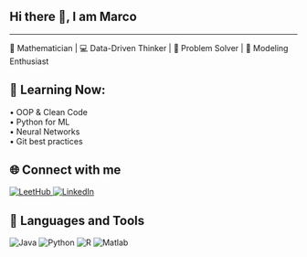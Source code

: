 ## Hi there 👋, I am Marco  
---  
<span style="font-size:14px">🧠 Mathematician | 💻 Data-Driven Thinker | 🎯 Problem Solver | 🚀 Modeling Enthusiast


## 🌱 Learning Now:  
• OOP & Clean Code  
• Python for ML  
• Neural Networks  
• Git best practices  

## 🌐 Connect with me

<p>
  <a href="[https://github.com/MarcoDev/LeetHub" target="_blank](https://leetcode.com/u/jLRvHjTPfO/)">
    <img src="https://img.shields.io/badge/LeetHub-FFA116?style=for-the-badge&logo=leetcode&logoColor=white" alt="LeetHub" />
  </a>
  <a href="[https://www.linkedin.com/in/tuo-nome](https://www.linkedin.com/in/marcoschipani99/)" target="_blank">
    <img src="https://img.shields.io/badge/LinkedIn-0A66C2?style=for-the-badge&logo=linkedin&logoColor=white" alt="LinkedIn" />
  </a>
</p>

## 🧰 Languages and Tools

<p>
  <img src="https://img.shields.io/badge/Java-ED8B00?style=for-the-badge&logo=java&logoColor=white" alt="Java" />
  <img src="https://img.shields.io/badge/Python-3776AB?style=for-the-badge&logo=python&logoColor=white" alt="Python" />
  <img src="https://img.shields.io/badge/R-276DC3?style=for-the-badge&logo=r&logoColor=white" alt="R" />
  <img src="https://img.shields.io/badge/Matlab-0076A8?style=for-the-badge&logo=mathworks&logoColor=white" alt="Matlab" />
</p>


